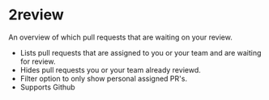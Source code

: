 # 2review

An overview of which pull requests that are waiting on your review.

- Lists pull requests that are assigned to you or your team and are waiting for review.
- Hides pull requests you or your team already reviewd.
- Filter option to only show personal assigned PR's.
- Supports Github 



